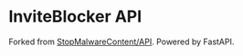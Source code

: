 # InviteBlocker API

Forked from [StopMalwareContent/API](https://github.com/StopMalwareContent/API). Powered by FastAPI.
